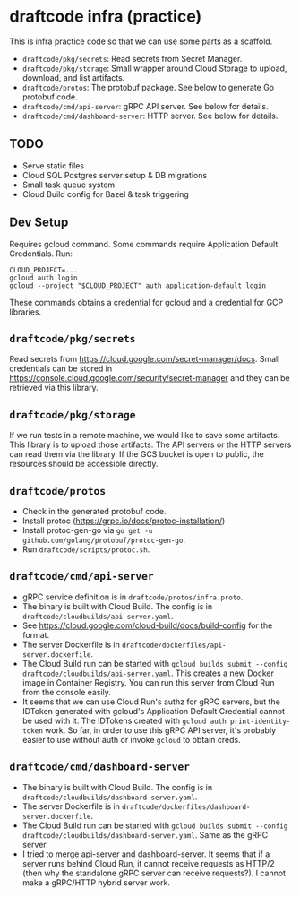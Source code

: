 # draftcode infra (practice)

This is infra practice code so that we can use some parts as a scaffold.

- `draftcode/pkg/secrets`: Read secrets from Secret Manager.
- `draftcode/pkg/storage`: Small wrapper around Cloud Storage to upload,
  download, and list artifacts.
- `draftcode/protos`: The protobuf package. See below to generate Go protobuf
  code.
- `draftcode/cmd/api-server`: gRPC API server. See below for details.
- `draftcode/cmd/dashboard-server`: HTTP server. See below for details.

## TODO

- Serve static files
- Cloud SQL Postgres server setup & DB migrations
- Small task queue system
- Cloud Build config for Bazel & task triggering

## Dev Setup

Requires gcloud command. Some commands require Application Default Credentials.
Run:

```
CLOUD_PROJECT=...
gcloud auth login
gcloud --project "$CLOUD_PROJECT" auth application-default login
```

These commands obtains a credential for gcloud and a credential for GCP
libraries.

## `draftcode/pkg/secrets`

Read secrets from https://cloud.google.com/secret-manager/docs. Small
credentials can be stored in
https://console.cloud.google.com/security/secret-manager and they can be
retrieved via this library.

## `draftcode/pkg/storage`

If we run tests in a remote machine, we would like to save some artifacts. This
library is to upload those artifacts. The API servers or the HTTP servers can
read them via the library. If the GCS bucket is open to public, the resources
should be accessible directly.

## `draftcode/protos`

- Check in the generated protobuf code.
- Install protoc (https://grpc.io/docs/protoc-installation/)
- Install protoc-gen-go via
  `go get -u github.com/golang/protobuf/protoc-gen-go`.
- Run `draftcode/scripts/protoc.sh`.

## `draftcode/cmd/api-server`

- gRPC service definition is in `draftcode/protos/infra.proto`.
- The binary is built with Cloud Build. The config is in
  `draftcode/cloudbuilds/api-server.yaml`.
- See https://cloud.google.com/cloud-build/docs/build-config for the format.
- The server Dockerfile is in `draftcode/dockerfiles/api-server.dockerfile`.
- The Cloud Build run can be started with
  `gcloud builds submit --config draftcode/cloudbuilds/api-server.yaml`.
  This creates a new Docker image in Container Registry. You can run this server
  from Cloud Run from the console easily.
- It seems that we can use Cloud Run's authz for gRPC servers, but the IDToken
  generated with gcloud's Application Default Credential cannot be used with it.
  The IDTokens created with `gcloud auth print-identity-token` work. So far, in
  order to use this gRPC API server, it's probably easier to use without auth or
  invoke `gcloud` to obtain creds.

## `draftcode/cmd/dashboard-server`

- The binary is built with Cloud Build. The config is in
  `draftcode/cloudbuilds/dashboard-server.yaml`.
- The server Dockerfile is in
  `draftcode/dockerfiles/dashboard-server.dockerfile`.
- The Cloud Build run can be started with
  `gcloud builds submit --config draftcode/cloudbuilds/dashboard-server.yaml`.
  Same as the gRPC server.
- I tried to merge api-server and dashboard-server. It seems that if a server
  runs behind Cloud Run, it cannot receive requests as HTTP/2 (then why the
  standalone gRPC server can receive requests?). I cannot make a gRPC/HTTP
  hybrid server work.
